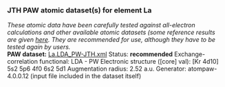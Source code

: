### JTH PAW atomic dataset(s) for element La
  
_These atomic data have been carefully tested against all-electron calculations and other available atomic datasets (some reference results are given [here](https://www.abinit.org/Files/JTH-benchmark-1.1.pdf)._
_They are recommended for use, although they have to be tested again by users._
<br>
**PAW dataset:** [La.LDA_PW-JTH.xml](https://github.com/abinit/paw_jth_datasets/pseudos/JTH-LDA-v1.1/La/La.LDA_PW-JTH.xml)
Status: **recommended**
Exchange-correlation functional: LDA - PW
Electronic structure ([core] val): [Kr 4d10] 5s2 5p6 4f0 6s2 5d1
Augmentation radius: 2.52 a.u.
Generator: atompaw-4.0.0.12 (input file included in the dataset itself)
